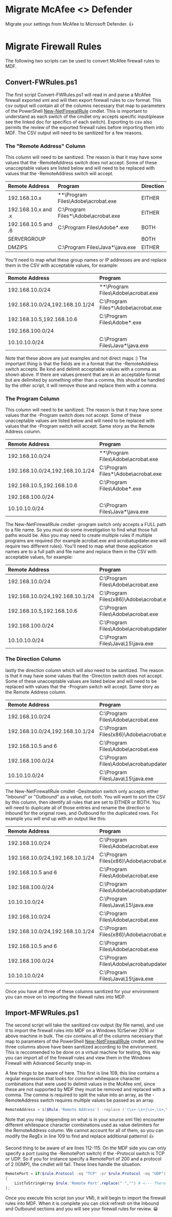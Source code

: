 # Migrate McAfee <> Defender
Migrate your settings from McAfee to Microsoft Defender. :thumbsup:

# Migrate Firewall Rules
The following two scripts can be used to convert McAfee firewall rules to MDF.

## Convert-FWRules.ps1
The first script Convert-FWRules.ps1 will read in and parse a McAfee firewall exported xml and will then export firewall rules to csv format.  This csv output will contain all of the columns necessary that map to parameters of the PowerShell [New-NetFirewallRule](https://docs.microsoft.com/en-us/powershell/module/netsecurity/new-netfirewallrule?view=win10-ps) cmdlet.  This is important to understand as each switch of the cmdlet ony accepts specific input(please see the linked doc for specifics of each switch).  Exporting to csv also permits the review of the exported firewall rules before importing them into MDF. The CSV output will need to be sanitized for a few reasons.

### The "Remote Address" Column
This column will need to be sanitized.  The reason is that it may have some values that the -RemoteAddress switch does not accept.  Some of these unacceptable values are listed below and will need to be replaced with values that the -RemoteAddress switch will accept.

Remote Address                   | Program                                    | Direction
| :--- | :--- | :---
192.168.10.x                     | **\Program Files\Adobe\acrobat.exe         | EITHER
192.168.10.x and .x              | C:\Program Files*\Adobe\acrobat.exe        | EITHER
192.168.10.5 and .6              | C:\Program Files\Adobe\*.exe               | BOTH
SERVERGROUP                      |                                            | BOTH
DMZIPS                           | C:\Program Files\Java\*\java.exe           | EITHER

You'll need to map what these group names or IP addresses are and replace them in the CSV with acceptable values, for example:

Remote Address                   | Program                                    | Direction
| :--- | :--- | :---
192.168.10.0/24                  | **\Program Files\Adobe\acrobat.exe         | EITHER
192.168.10.0/24,192.168.10.1/24  | C:\Program Files*\Adobe\acrobat.exe        | EITHER
192.168.10.5,192.168.10.6        | C:\Program Files\Adobe\*.exe               | BOTH
192.168.100.0/24                 |                                            | BOTH
10.10.10.0/24                    | C:\Program Files\Java\*\java.exe           | EITHER

Note that these above are just examples and not direct maps :)  The important thing is that the fields are in a format that the -RemoteAddress switch accepts.  Be kind and delimit acceptable values with a comma as shown above.  If there are values present that are in an acceptable format but are delimited by something other than a comma, this should be handled by the other script, it will remove those and replace them with a comma.

### The Program Column
This column will need to be sanitized.  The reason is that it may have some values that the -Program switch does not accept.  Some of these unacceptable values are listed below and will need to be replaced with values that the -Program switch will accept. Same story as the Remote Address column.

Remote Address                   | Program                                    | Direction
| :--- | :--- | :---
192.168.10.0/24                  | **\Program Files\Adobe\acrobat.exe         | EITHER
192.168.10.0/24,192.168.10.1/24  | C:\Program Files*\Adobe\acrobat.exe        | EITHER
192.168.10.5,192.168.10.6        | C:\Program Files\Adobe\*.exe               | BOTH
192.168.100.0/24                 |                                            | BOTH
10.10.10.0/24                    | C:\Program Files\Java\*\java.exe           | EITHER

The New-NetFirewallRule cmdlet -program switch only accepts a FULL path to a file name.  So you must do some investigation to find what those full paths would be.  Also you may need to create multiple rules if multiple programs are required (for example acrobat.exe and acrobatupdater.exe will require two different rules).  You'll need to map what these application names are  to a full path and file name and replace them in the CSV with acceptable values, for example:

Remote Address                   | Program                                    | Direction
| :--- | :--- | :---
192.168.10.0/24                  | C:\Program Files\Adobe\acrobat.exe         | EITHER
192.168.10.0/24,192.168.10.1/24  | C:\Program Files(x86)\Adobe\acrobat.exe    | EITHER
192.168.10.5,192.168.10.6        | C:\Program Files\Adobe\acrobat.exe         | BOTH
192.168.100.0/24                 | C:\Program Files\Adobe\acrobatupdater.exe  | BOTH
10.10.10.0/24                    | C:\Program Files\Java\15\java.exe          | EITHER

### The Direction Column
lastly the direction column which will also need to be sanitized.  The reason is that it may have some values that the -Direction switch does not accept.  Some of these unacceptable values are listed below and will need to be replaced with values that the -Program switch will accept. Same story as the Remote Address column.

Remote Address                   | Program                                    | Direction
| :--- | :--- | :---
192.168.10.0/24                  | C:\Program Files\Adobe\acrobat.exe         | EITHER
192.168.10.0/24,192.168.10.1/24  | C:\Program Files(x86)\Adobe\acrobat.exe    | EITHER
192.168.10.5 and 6               | C:\Program Files\Adobe\acrobat.exe         | BOTH
192.168.100.0/24                 | C:\Program Files\Adobe\acrobatupdater.exe  | BOTH
10.10.10.0/24                    | C:\Program Files\Java\15\java.exe          | EITHER

The New-NetFirewallRule cmdlet -Desitnation switch only accepts either "Inbound" or "Outbound" as a value, not both.  You will want to sort the CSV by this column, then identify all rules that are set to EITHER or BOTH.  You will need to duplicate all of those entries and rename the direction to Inbound for the original rows, and Outbound for the duplicated rows.  For example you will end up with an output like this:

Remote Address                   | Program                                    | Direction
| :--- | :--- | :---
192.168.10.0/24                  | C:\Program Files\Adobe\acrobat.exe         | INBOUND
192.168.10.0/24,192.168.10.1/24  | C:\Program Files(x86)\Adobe\acrobat.exe    | INBOUND
192.168.10.5 and 6               | C:\Program Files\Adobe\acrobat.exe         | INBOUND
192.168.100.0/24                 | C:\Program Files\Adobe\acrobatupdater.exe  | INBOUND
10.10.10.0/24                    | C:\Program Files\Java\15\java.exe          | INBOUND
192.168.10.0/24                  | C:\Program Files\Adobe\acrobat.exe         | OUTBOUND
192.168.10.0/24,192.168.10.1/24  | C:\Program Files(x86)\Adobe\acrobat.exe    | OUTBOUND
192.168.10.5 and 6               | C:\Program Files\Adobe\acrobat.exe         | OUTBOUND
192.168.100.0/24                 | C:\Program Files\Adobe\acrobatupdater.exe  | OUTBOUND
10.10.10.0/24                    | C:\Program Files\Java\15\java.exe          | OUTBOUND

Once you have all three of these columns sanitized for your environment you can move on to importing the firewall rules into MDF.

## Import-MFWRules.ps1
The second script will take the sanitized csv output (by file name), and use it to import the firewall rules into MDF on a Windows 10/Server 2016 or above machine in bulk. The csv contains all of the columns necessary that map to parameters of the PowerShell [New-NetFirewallRule](https://docs.microsoft.com/en-us/powershell/module/netsecurity/new-netfirewallrule?view=win10-ps) cmdlet, and the three columns above have been sanitized according to the environment.  This is reccomended to be done on a virtual machine for testing, this way you can import all of the firewall rules and view them in the Windows Firewall with Advanced Security snap-in.

A few things to be aware of here. This first is line 109, this line contains a regular expression that looks for common whitespace character combinations that were used to delimit values in the McAfee xml, since these are not supported by MDF they must be removed and replaced with a comma.  The comma is required to split the value into an array, as the -RemoteAddress switch requires multiple values be passed as an array.

```PowerShell
RemoteAddress = $($Rule.'Remote Address') -replace ('(\s+-\s+|\s+,\s+,\s+|\s+,\s+|,\s+|\s-\s|and|\s+and\s+|and\s+|-\s+|\s+-|-|\sand)', ",") -split "," #<--remove human induced whitespace and nonvalid characters
```
Note that you may (depending on what is in your source xml file) encounter different whitespace character combinations used as value delimiters for the RemoteAddress column.  We cannot account for all of them, so you can modify the RegEx in line 109 to find and replace additional patterns! :thumbsup:

Second thing to be aware of are lines 112-115. On the MDF side you can only specify a port (using the -RemotePort switch) if the -Protocol switch is TCP or UDP.  So if you for instance specify a RemotePort of 200 and a protocol of 2 (IGMP), the cmdlet will fail.  These lines handle the situation:

```PowerShell
RemotePort = if($rule.Protocol -eq "TCP" -or $rule.Protocol -eq "UDP")
{
    ListToStringArray $rule.'Remote Port'.replace(" ","") # <--- There must be no space in this string or cmdlet will fail :(
};
```
Once you execute this script (on your VM), it will begin to import the firewall rules into MDF.  When it is complete you can click refresh on the Inbound and Outbound sections and you will see your firewall rules for review. :grinning:




